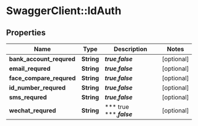 # SwaggerClient::IdAuth

## Properties
Name | Type | Description | Notes
------------ | ------------- | ------------- | -------------
**bank_account_requred** | **String** | ***true***,***false*** | [optional] 
**email_requred** | **String** | ***true***,***false*** | [optional] 
**face_compare_requred** | **String** | ***true***,***false*** | [optional] 
**id_number_requred** | **String** | ***true***,***false*** | [optional] 
**sms_requred** | **String** | ***true***,***false*** | [optional] 
**wechat_requred** | **String** | *** true ***,***false*** | [optional] 


